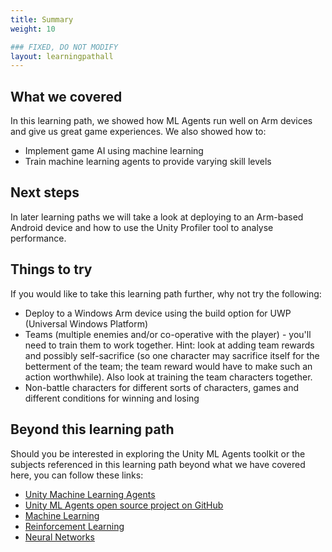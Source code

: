 ```yaml
---
title: Summary
weight: 10

### FIXED, DO NOT MODIFY
layout: learningpathall
---
```


## What we covered

In this learning path, we showed how ML Agents run well on Arm devices and give us great game experiences. We also showed how to:

* Implement game AI using machine learning
* Train machine learning agents to provide varying skill levels

## Next steps

In later learning paths we will take a look at deploying to an Arm-based Android device and how to use the Unity Profiler tool to analyse performance.

## Things to try

If you would like to take this learning path further, why not try the following:

* Deploy to a Windows Arm device using the build option for UWP (Universal Windows Platform)
* Teams (multiple enemies and/or co-operative with the player) - you'll need to train them to work together. Hint: look at adding team rewards and possibly self-sacrifice (so one character may sacrifice itself for the betterment of the team; the team reward would have to make such an action worthwhile). Also look at training the team characters together.
* Non-battle characters for different sorts of characters, games and different conditions for winning and losing

## Beyond this learning path

Should you be interested in exploring the Unity ML Agents toolkit or the subjects referenced in this learning path beyond what we have covered here, you can follow these links:

- [Unity Machine Learning Agents](https://unity.com/products/machine-learning-agents)
- [Unity ML Agents open source project on GitHub](https://github.com/Unity-Technologies/ml-agents)
- [Machine Learning](https://en.wikipedia.org/wiki/Machine_learning)
- [Reinforcement Learning](https://en.wikipedia.org/wiki/Reinforcement_learning)
- [Neural Networks](https://en.wikipedia.org/wiki/Neural_network)

